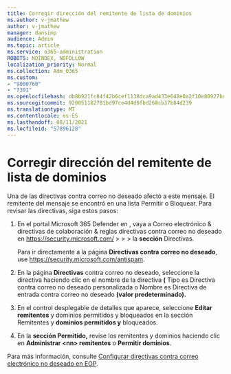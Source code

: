 ```yaml
---
title: Corregir dirección del remitente de lista de dominios
ms.author: v-jmathew
author: v-jmathew
manager: dansimp
audience: Admin
ms.topic: article
ms.service: o365-administration
ROBOTS: NOINDEX, NOFOLLOW
localization_priority: Normal
ms.collection: Adm_O365
ms.custom:
- "9000760"
- "7391"
ms.openlocfilehash: db8b921fc84f42b6cef1138dca9ad433e648e0a2f10e80927bd5b0222bfeae3b
ms.sourcegitcommit: 920051182781bd97ce4d4d6fbd268cb37b84d239
ms.translationtype: MT
ms.contentlocale: es-ES
ms.lasthandoff: 08/11/2021
ms.locfileid: "57896128"
---
```

# <a name="fix-sender-addressdomain-list-rules"></a>Corregir dirección del remitente de lista de dominios

Una de las directivas contra correo no deseado afectó a este mensaje. El remitente del mensaje se encontró en una lista Permitir o Bloquear. Para revisar las directivas, siga estos pasos:

1. En el portal Microsoft 365 Defender en , vaya a Correo electrónico & directivas de colaboración & reglas directivas contra correo no deseado en <https://security.microsoft.com/>  \>  \>  \>  la **sección** Directivas.

   Para ir directamente a la página **Directivas contra correo no deseado**, use <https://security.microsoft.com/antispam>.

2. En la página **Directivas** contra correo no deseado, seleccione la directiva  haciendo clic en  el nombre de la directiva **(** Tipo es Directiva contra correo no deseado personalizada o Nombre es Directiva de entrada contra correo no deseado **(valor predeterminado).**
3. En el control desplegable de detalles que aparece, seleccione **Editar remitentes** y dominios permitidos y bloqueados en la sección Remitentes y **dominios permitidos y** bloqueados.
4. En la **sección Permitido,** revise los remitentes y dominios haciendo clic en **Administrar \<nn\> remitentes** o **Permitir dominios**.

Para más información, consulte [Configurar directivas contra correo electrónico no deseado en EOP](https://docs.microsoft.com/microsoft-365/security/office-365-security/configure-your-spam-filter-policies).
